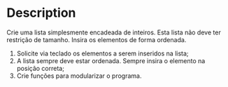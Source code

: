 # Description

Crie uma lista simplesmente encadeada de inteiros. Esta lista não deve ter restrição de tamanho. Insira os elementos de forma ordenada.

1. Solicite via teclado os elementos a serem inseridos na lista;
2. A lista sempre deve estar ordenada. Sempre insira o elemento na posição correta;
3. Crie funções para modularizar o programa.